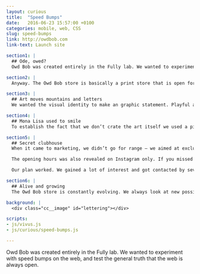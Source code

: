 ```yaml
---
layout: curious
title:  "Speed Bumps"
date:   2016-06-23 15:57:00 +0100
categories: mobile, web, CSS
slug: speed-bumps
link: http://owdbob.com
link-text: Launch site

section1: |
  ## Ode, owed?
  Owd Bob was created entirely in the Fully lab. We wanted to experiment with speed bumps on the web, and test the general truth that the web is always open. What if it’s not? What if a web store has opening hours? How will that affect traffic, and sales. The name came from an old childrens book from the late 19th century. The title is in Cumbrian dialect and actually means Old Bob. And making the title pretty much impossible to understand is a quite daring speed bump in our opinion. Hats of to the author, Alfred Ollivant.

section2: |
  Anyway. The Owd Bob store is basically a print store that is open for 48 hours hours at a time. During this period we sell an art print by an carefully selected artist. We only present one artist at a time. The number of copies that is sold during the time limit gets signed numbered and printed. The store simply offers time limited editions of wall art.

section3: |
  ## Art moves mountains and letters
  We wanted the visual identity to make an graphic statement. Playful and organic. We thought that lettering was the way to go. More specific; motion lettering. As a way to simulate the creative process of the artist.  

section4: |
  ## Mona Lisa used to smile  
  To establish the fact that we don’t crate the art itself we used a picture of the Mona Lisa on the landing page. And we put our logo on her face, sorry about that. We did this for two reasons. 1. The artwork is secret until the stores open. 2. We had to show people that it is in fact an art store.

section5: |
  ## Secret clubhouse
  When it came to marketing, we didn’t go for range – we aimed at exclusivity. We started off, only using Instagram. And mainly promote the artist in our posts. This way we could focus on varied, quality content. We also only wanted to follow interesting artists, not people likely to follow us back, figuring that more followers could lower the sense of exclusivity. Every follower should be someone interested in art, not interested in getting followers of their own. 

  The opening hours was also revealed on Instagram only. If you missed it, you needed to go back and check. Otherwise the opportunity is gone. And the store is closed again. We hope this would get people to actively visit our profile. And hopefully see the opening as an event.

  Our plan worked. We gained a lot of interest and got contacted by several journalists who wanted to write about the project. For instance, My clever Lab named us Startup of the week. And the artists told us that they have sold more prints during the 48 hours than they had in a year when featured on some of the print on demand alternatives out there.

section6: |
  ## Alive and growing
  The Owd Bob store is constantly evolving. We always look at new possibilities to present and sell the prints. And new ways to market the site. At the same time. Fully is steadily improving and finding new tools in how to market on the web, with an extremely low budget.

background: |
  <div class="cc__image" id="lettering"></div>

scripts: 
- js/vivus.js
- js/curious/speed-bumps.js

---
```


Owd Bob was created entirely in the Fully lab. We wanted to experiment with speed bumps on the web, and test the general truth that the web is always open.